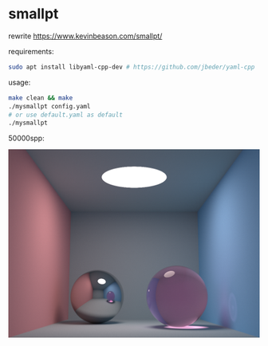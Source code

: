# smallpt
rewrite https://www.kevinbeason.com/smallpt/

requirements:
```bash
sudo apt install libyaml-cpp-dev # https://github.com/jbeder/yaml-cpp
```

usage:
```bash
make clean && make
./mysmallpt config.yaml
# or use default.yaml as default
./mysmallpt
```

50000spp:

<img src="img/image50000.png" width="512">
